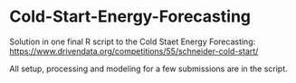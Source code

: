 # Cold-Start-Energy-Forecasting

Solution in one final R script to the Cold Staet Energy Forecasting: https://www.drivendata.org/competitions/55/schneider-cold-start/

All setup, processing and modeling for a few submissions are in the script. 
